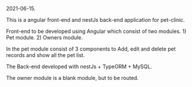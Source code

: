 2021-06-15.

This is a angular front-end and nestJs back-end application for pet-clinic.

Front-end to be developed using Angular which consist of two modules.
	1) Pet module.
	2) Owners module.

In the pet module consist of 3 components to Add, edit and delete pet records and show all the pet list.

The Back-end developed with nestJs + TypeORM + MySQL.

The owner module is a blank module, but to be routed.
